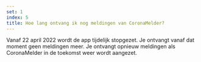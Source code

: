 ```yaml
---
set: 1
index: 5
title: Hoe lang ontvang ik nog meldingen van CoronaMelder?
---
```

Vanaf 22 april 2022 wordt de app tijdelijk stopgezet. Je ontvangt vanaf dat moment geen meldingen meer. Je ontvangt opnieuw meldingen als CoronaMelder in de toekomst weer wordt aangezet.
